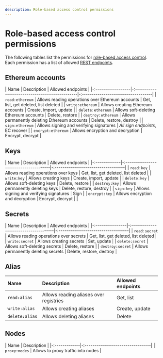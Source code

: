 ```yaml
---
description: Role-based access control permissions
---
```


# Role-based access control permissions

The following tables list the permissions for [role-based access control](../Concepts/Authorization.md#role-based-access-control).
Each permission has a list of allowed [REST endpoints](Rest.md).

## Ethereum accounts

| Name               | Description                                      | Allowed endpoints                    |
|-:------------------|-:------------------------------------------------|-:------------------------------------|
| `read:ethereum`    | Allows reading operations over Ethereum accounts | Get, list, get deleted, list deleted |
| `write:ethereum`   | Allows creating Ethereum accounts                | Create, import, update               |
| `delete:ethereum`  | Allows soft-deleting Ethereum accounts           | Delete, restore                      |
| `destroy:ethereum` | Allows permanently deleting Ethereum accounts    | Delete, restore, destroy             |
| `sign:ethereum`    | Allows signing and verifying signatures          | *All sign endpoints*, EC recover     |
| `encrypt:ethereum` | Allows encryption and decryption                 | Encrypt, decrypt                     |

## Keys

| Name          | Description                             | Allowed endpoints                    |
|-:-------------|-:---------------------------------------|-:------------------------------------|
| `read:key`    | Allows reading operations over keys     | Get, list, get deleted, list deleted |
| `write:key`   | Allows creating keys                    | Create, import, update               |
| `delete:key`  | Allows soft-deleting keys               | Delete, restore                      |
| `destroy:key` | Allows permanently deleting keys        | Delete, restore, destroy             |
| `sign:key`    | Allows signing and verifying signatures | Sign                                 |
| `encrypt:key` | Allows encryption and decryption        | Encrypt, decrypt                     |
                 |

## Secrets

| Name             | Description                            | Allowed endpoints                    |
|-:----------------|-:--------------------------------------|-:------------------------------------|
| `read:secret`    | Allows reading operations over secrets | Get, list, get deleted, list deleted |
| `write:secret`   | Allows creating secrets                | Set, update                          |
| `delete:secret`  | Allows soft-deleting secrets           | Delete, restore                      |
| `destroy:secret` | Allows permanently deleting secrets    | Delete, restore, destroy             |

## Alias

| Name             | Description                            | Allowed endpoints                    |
| :--------------- | :------------------------------------- | :----------------------------------- |
| `read:alias`     | Allows reading aliases over registries | Get, list                            |
| `write:alias`    | Allows creating aliases                | Create, update                       |
| `delete:alias`   | Allows deleting aliases                | Delete                               |

## Nodes

| Name          | Description                        |
|-:-------------|-:----------------------------------|
| `proxy:nodes` | Allows to proxy traffic into nodes |

